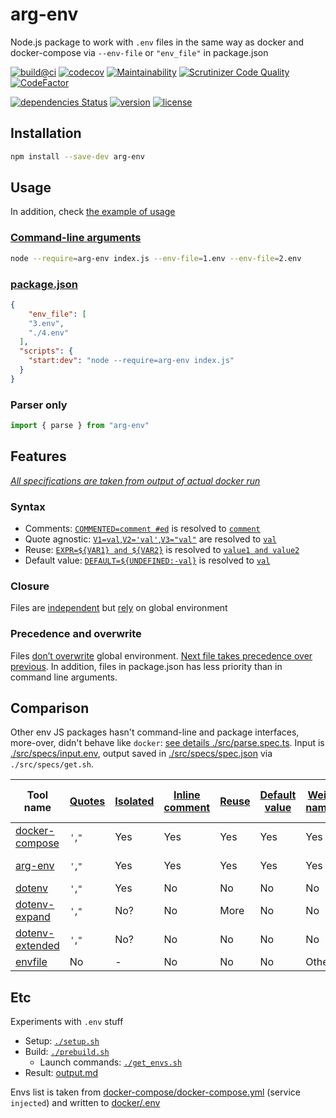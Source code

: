 # arg-env

Node.js package to work with `.env` files in the same way as docker and docker-compose via `--env-file` or `"env_file"` in package.json

[![build@ci](https://github.com/askirmas/arg-env/workflows/build/badge.svg)](https://github.com/askirmas/arg-env/actions)
[![codecov](https://codecov.io/gh/askirmas/arg-env/branch/main/graph/badge.svg?token=MGpavfql7g)](https://codecov.io/gh/askirmas/arg-env)
[![Maintainability](https://api.codeclimate.com/v1/badges/f6a1ef03e39733e2827c/maintainability)](https://codeclimate.com/github/askirmas/arg-env/maintainability)
[![Scrutinizer Code Quality](https://scrutinizer-ci.com/g/askirmas/arg-env/badges/quality-score.png)](https://scrutinizer-ci.com/g/askirmas/arg-env/)
[![CodeFactor](https://www.codefactor.io/repository/github/askirmas/arg-env/badge)](https://www.codefactor.io/repository/github/askirmas/arg-env)

<!-- [![Quality Gate Status](https://sonarcloud.io/api/project_badges/measure?project=askirmas_arg-env&metric=alert_status)](https://sonarcloud.io/dashboard?id=askirmas_arg-env) -->
<!-- [![DeepScan grade](https://deepscan.io](https://deepscan.io/) -->

[![dependencies Status](https://status.david-dm.org/gh/askirmas/arg-env.svg)](https://david-dm.org/askirmas/arg-env)
[![version](https://img.shields.io/npm/v/arg-env)](https://www.npmjs.com/package/arg-env)
[![license](https://img.shields.io/npm/l/arg-env)](https://github.com/askirmas/arg-env/blob/master/LICENSE)

## Installation

```bash
npm install --save-dev arg-env
```

## Usage

In addition, check [the example of usage](https://github.com/askirmas/arg-env/blob/main/__e2e__/script.test.js#L6)

### [Command-line arguments](https://github.com/askirmas/arg-env/blob/main/__e2e__/package.json#L6)

```bash
node --require=arg-env index.js --env-file=1.env --env-file=2.env
```

### [package.json](https://github.com/askirmas/arg-env/blob/main/__e2e__/package.json#L10-L13)

```json
{
	"env_file": [
    "3.env",
    "./4.env"
  ],
  "scripts": {
    "start:dev": "node --require=arg-env index.js"
  }
}
```

### Parser only

```javascript
import { parse } from "arg-env"
```

## Features

<u>*All specifications are taken from output of actual docker run*</u>

### Syntax

- Comments: [`COMMENTED=comment #ed`](https://github.com/askirmas/arg-env/blob/main/src/specs/input.env#19) is resolved to [`comment`](https://github.com/askirmas/arg-env/blob/main/src/specs/spec.json#5)
- Quote agnostic: [`V1=val`,`V2='val'`,`V3="val"`](https://github.com/askirmas/arg-env/blob/main/src/specs/input.env#L4-L6) are resolved to [`val`](https://github.com/askirmas/arg-env/blob/main/src/specs/spec.json#L27-30)
- Reuse: [`EXPR=${VAR1} and ${VAR2}`](https://github.com/askirmas/arg-env/blob/main/src/specs/input.env#L51-L52) is resolved to [`value1 and value2`](https://github.com/askirmas/arg-env/blob/main/src/specs/spec.json#L22-L23)
- Default value: [`DEFAULT=${UNDEFINED:-val}`](https://github.com/askirmas/arg-env/blob/main/src/specs/input.env#L60) is resolved to [`val`](https://github.com/askirmas/arg-env/blob/main/src/specs/spec.json#L8)

### Closure

Files are [independent](https://github.com/askirmas/arg-env/blob/main/src/main.test.ts#L82-83) but [rely](https://github.com/askirmas/arg-env/blob/main/src/main.test.ts#L84-L85) on global environment

### Precedence and overwrite

Files [don’t overwrite](https://github.com/askirmas/arg-env/blob/main/src/main.test.ts#L79) global environment. [Next file takes precedence over previous](https://github.com/askirmas/arg-env/blob/main/src/main.test.ts#L86). In addition, files in package.json has less priority than in command line arguments.

## Comparison

Other env JS packages hasn't command-line and package interfaces, more-over, didn't behave like `docker`: [see details ./src/parse.spec.ts](https://github.com/askirmas/arg-env/blob/main/src/parse.spec.ts). Input is [./src/specs/input.env](https://github.com/askirmas/arg-env/blob/main/src/specs/input.env), output saved in [./src/specs/spec.json](https://github.com/askirmas/arg-env/blob/main/src/specs/spec.json) via `./src/specs/get.sh`.

| Tool name                                                    | [Quotes](https://github.com/askirmas/arg-env/blob/main/src/specs/.docker.env#L2-L9) | [Isolated](https://github.com/askirmas/arg-env/blob/main/src/specs/.docker.env#L54) | [Inline comment](https://github.com/askirmas/arg-env/blob/main/src/specs/.docker.env#L16-L18) | [Reuse](https://github.com/askirmas/arg-env/blob/main/src/specs/.docker.env#L46-L51) | [Default value](https://github.com/askirmas/arg-env/blob/main/src/specs/.docker.env#L57-L60) | [Weird names](https://github.com/askirmas/arg-env/blob/main/src/specs/.docker.env#L22-L36) | [Error syntax](https://github.com/askirmas/arg-env/blob/main/src/specs/.docker.env#L62-L65) | [Var of Var](https://github.com/askirmas/arg-env/blob/main/src/specs/.docker.env#L68-L71) |
| ------------------------------------------------------------ | ------ | -------- | -------------- | ----- | ------------- | ----------- | ------------ | ---------- |
| [docker-compose](https://github.com/askirmas/arg-env/blob/main/src/specs/spec.json) | `'`,`"` | Yes      | Yes            | Yes   | Yes           | Yes         | No           | No         |
| [arg-env](https://npmjs.com/package/arg-env)                 | `'`,`"` | Yes      | Yes            | Yes   | Yes           | Yes         | Not yet      | Not yet    |
| [dotenv](https://npmjs.com/package/dotenv)                   | `'`,`"` | Yes      | No             | No    | No            | No          | No           | No         |
| [dotenv-expand](https://npmjs.com/package/dotenv-expand)     | `'`,`"` | No?      | No             | More  | No            | No          | No           | No         |
| [dotenv-extended](https://npmjs.com/package/dotenv-extended) | `'`,`"` | No?      | No             | No    | No            | No          | No           | No         |
| [envfile](https://npmjs.com/package/envfile)                 | No     | -        | No             | No    | No            | Other       | No           | No         |

## Etc

Experiments with `.env` stuff

- Setup: [`./setup.sh`](./setup.sh)
- Build: [`./prebuild.sh`](./prebuild.sh)
   - Launch commands: [`./get_envs.sh`](./get_envs.sh)
- Result: [output.md](./output.md)

Envs list is taken from [docker-compose/docker-compose.yml](./docker-compose/docker-compose.yml) (service `injected`) and written to [docker/.env](./docker/.env)

